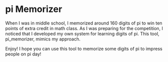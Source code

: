 # pi Memorizer

When I was in middle school, I memorized around 160 digits of pi to win
ten points of extra credit in math class. As I was preparing for the
competition, I noticed that I developed my own system for learning digits of pi.
This tool, pi_memorizer, mimics my approach.

Enjoy! I hope you can use this tool to memorize some digits of pi to
impress people on pi day!
